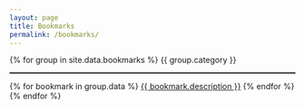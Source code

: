 ```yaml
---
layout: page
title: Bookmarks
permalink: /bookmarks/
---
```


<div style="word-break:break-all;">
{% for group in site.data.bookmarks %}
    {{ group.category }}
    <hr style="border-top: dotted 1px;" />
    {% for bookmark in group.data %}
    <a href="{{ bookmark.link }}" target="_blank">{{ bookmark.description }}</a>
    {% endfor %}
    <br>
{% endfor %}
</div>

